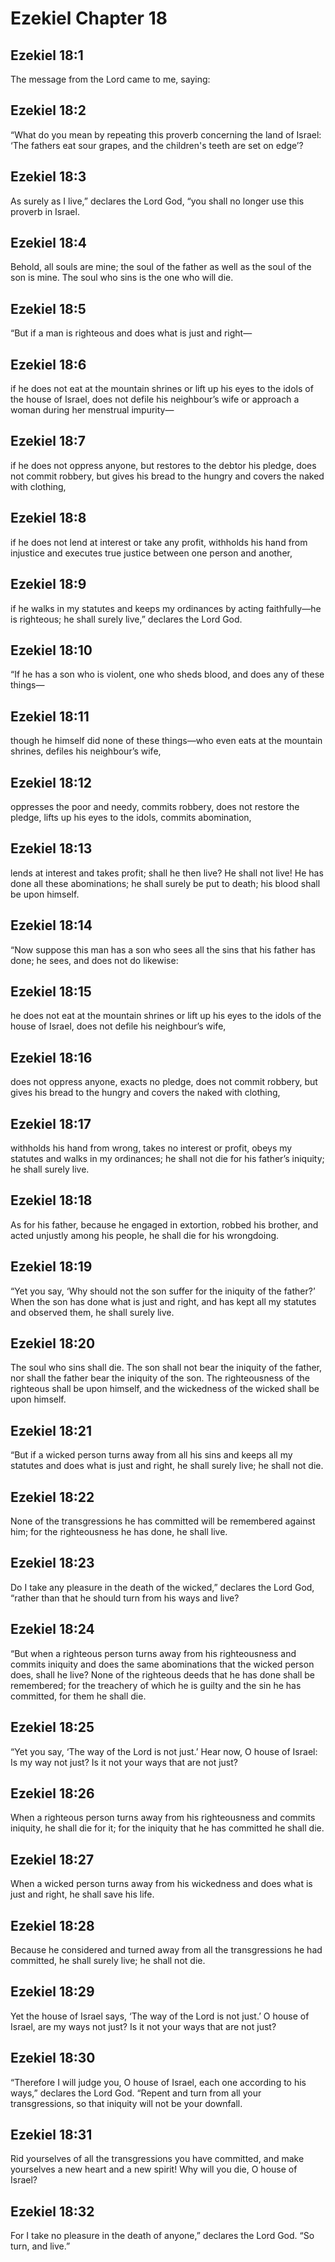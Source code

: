 # Ezekiel Chapter 18

## Ezekiel 18:1
The message from the Lord came to me, saying:

## Ezekiel 18:2
“What do you mean by repeating this proverb concerning the land of Israel: ‘The fathers eat sour grapes, and the children's teeth are set on edge’?

## Ezekiel 18:3
As surely as I live,” declares the Lord God, “you shall no longer use this proverb in Israel.

## Ezekiel 18:4
Behold, all souls are mine; the soul of the father as well as the soul of the son is mine. The soul who sins is the one who will die.

## Ezekiel 18:5
“But if a man is righteous and does what is just and right—

## Ezekiel 18:6
if he does not eat at the mountain shrines or lift up his eyes to the idols of the house of Israel, does not defile his neighbour’s wife or approach a woman during her menstrual impurity—

## Ezekiel 18:7
if he does not oppress anyone, but restores to the debtor his pledge, does not commit robbery, but gives his bread to the hungry and covers the naked with clothing,

## Ezekiel 18:8
if he does not lend at interest or take any profit, withholds his hand from injustice and executes true justice between one person and another,

## Ezekiel 18:9
if he walks in my statutes and keeps my ordinances by acting faithfully—he is righteous; he shall surely live,” declares the Lord God.

## Ezekiel 18:10
“If he has a son who is violent, one who sheds blood, and does any of these things—

## Ezekiel 18:11
though he himself did none of these things—who even eats at the mountain shrines, defiles his neighbour’s wife,

## Ezekiel 18:12
oppresses the poor and needy, commits robbery, does not restore the pledge, lifts up his eyes to the idols, commits abomination,

## Ezekiel 18:13
lends at interest and takes profit; shall he then live? He shall not live! He has done all these abominations; he shall surely be put to death; his blood shall be upon himself.

## Ezekiel 18:14
“Now suppose this man has a son who sees all the sins that his father has done; he sees, and does not do likewise:

## Ezekiel 18:15
he does not eat at the mountain shrines or lift up his eyes to the idols of the house of Israel, does not defile his neighbour’s wife,

## Ezekiel 18:16
does not oppress anyone, exacts no pledge, does not commit robbery, but gives his bread to the hungry and covers the naked with clothing,

## Ezekiel 18:17
withholds his hand from wrong, takes no interest or profit, obeys my statutes and walks in my ordinances; he shall not die for his father’s iniquity; he shall surely live.

## Ezekiel 18:18
As for his father, because he engaged in extortion, robbed his brother, and acted unjustly among his people, he shall die for his wrongdoing.

## Ezekiel 18:19
“Yet you say, ‘Why should not the son suffer for the iniquity of the father?’ When the son has done what is just and right, and has kept all my statutes and observed them, he shall surely live.

## Ezekiel 18:20
The soul who sins shall die. The son shall not bear the iniquity of the father, nor shall the father bear the iniquity of the son. The righteousness of the righteous shall be upon himself, and the wickedness of the wicked shall be upon himself.

## Ezekiel 18:21
“But if a wicked person turns away from all his sins and keeps all my statutes and does what is just and right, he shall surely live; he shall not die.

## Ezekiel 18:22
None of the transgressions he has committed will be remembered against him; for the righteousness he has done, he shall live.

## Ezekiel 18:23
Do I take any pleasure in the death of the wicked,” declares the Lord God, “rather than that he should turn from his ways and live?

## Ezekiel 18:24
“But when a righteous person turns away from his righteousness and commits iniquity and does the same abominations that the wicked person does, shall he live? None of the righteous deeds that he has done shall be remembered; for the treachery of which he is guilty and the sin he has committed, for them he shall die.

## Ezekiel 18:25
“Yet you say, ‘The way of the Lord is not just.’ Hear now, O house of Israel: Is my way not just? Is it not your ways that are not just?

## Ezekiel 18:26
When a righteous person turns away from his righteousness and commits iniquity, he shall die for it; for the iniquity that he has committed he shall die.

## Ezekiel 18:27
When a wicked person turns away from his wickedness and does what is just and right, he shall save his life.

## Ezekiel 18:28
Because he considered and turned away from all the transgressions he had committed, he shall surely live; he shall not die.

## Ezekiel 18:29
Yet the house of Israel says, ‘The way of the Lord is not just.’ O house of Israel, are my ways not just? Is it not your ways that are not just?

## Ezekiel 18:30
“Therefore I will judge you, O house of Israel, each one according to his ways,” declares the Lord God. “Repent and turn from all your transgressions, so that iniquity will not be your downfall.

## Ezekiel 18:31
Rid yourselves of all the transgressions you have committed, and make yourselves a new heart and a new spirit! Why will you die, O house of Israel?

## Ezekiel 18:32
For I take no pleasure in the death of anyone,” declares the Lord God. “So turn, and live.”
